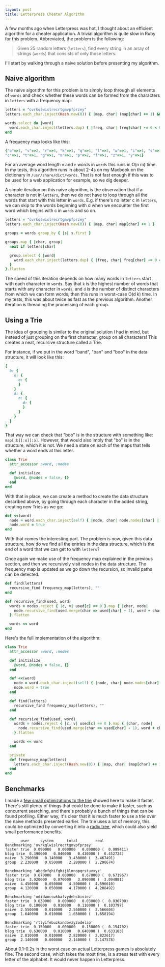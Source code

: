 ```yaml
---
layout: post
title: Letterpress Cheater Algorithm
---
```


A few months ago when Letterpress was hot, I thought about an efficient algorithm
for a cheater application. A trivial algorithm is quite slow in Ruby for this
problem. Abbreviated, the problem is the following:

> Given 25 random letters (`letters`), find every string in an array of strings (`words`) that
> consists of only those letters. 

I'll start by walking through a naive solution before presenting my algorithm.

## Naive algorithm

The naive algorithm for this problem is to simply loop through all elements of
`words` and check whether these words can be formed from the characters in
`letters` with a frequency map:

```ruby
letters = "ovrkqlwislrecrtgmvpfprzey"
letters.each_char.inject(Hash.new(0)) { |map, char| (map[char] += 1) && map }

words.select do |word|
  word.each_char.inject(letters.dup) { |freq, char| freq[char] -= 0 < 0 } && word
end
```

A frequency map looks like this:

```ruby
{"o"=>1, "v"=>2, "r"=>4, "k"=>1, "q"=>1, "l"=>2, "w"=>1, "i"=>1, "s"=>1, "e"=>2,
"c"=>1, "t"=>1, "g"=>1, "m"=>1, "p"=>2, "f"=>1, "z"=>1, "y"=>1}
```

For an average word length `m` and `n` words in `words` this runs in O(n m)
time.  In my tests, this algorithm runs in about 2-4s on my Macbook on the
dictionary in `/usr/share/dict/words`. That is not fast enough if this was to be
used for a web application for example, so we dig deeper.

A simple iteration on this naive algorithm, is the observation that if a
character is not in `letters`, then we do not have to loop through all the words
that start with this letter in `words`. E.g. if there's no letter c in
`letters`, we can skip to the words beginning with d when we encounter the first
word which begins with c in `words` and so on.

```ruby
letters = "ovrkqlwislrecrtgmvpfprzey"
letters.each_char.inject(Hash.new(0)) { |map, char| map[char] += 1 }

groups = words.group_by { |s| s.first }

groups.map { |char, group|
  next if letters[char]

  group.select { |word|
    word.each_char.inject(letters.dup) { |freq, char| freq[char] -= 0 < 0 } && word
  }
}.flatten
```

The speed of this iteration depends on how many words in `letters` start with
each character in `words`. Say that `k` is the highest number of words that
starts with any character in `words`, and `d` is the number of distinct
characters from which we can form words, then this runs in worst-case O(d k)
time. In my tests, this was about twice as fast as the previous algorithm.
Another iteration is threading the processing of each group.

## Using a Trie

The idea of grouping is similar to the original solution I had in mind, but
instead of just grouping on the first character, group on all characters! This
creates a neat, recursive structure called a Trie. 

For instance, if we put in the word "band", "ban" and "boo" in the data
structure, it will look like this:

```ruby
{
  b: {
    o: {
      o: {
      }
    }
    a: {
      n: {
        d: {
        }
      }
    }
  }
}
```

That way we can check that "boo" is in the structure with something like:
`map[:b][:o][:o]`. However, that would also imply that "bo" is in the structure,
which it is not. We need a state on each of the maps that tells whether a word
ends at this letter. 

```ruby
class Trie
  attr_accessor :word, :nodes

  def initialize
    @word, @nodes = false, {}
  end
end
```

With that in place, we can create a method to create the data structure
described above, by going through each character in the added string, creating
new Tries as we go:

```ruby
def <<(word)
  node = word.each_char.inject(self) { |node, char| node.nodes[char] ||= Trie.new }
  node.word = true
end
```

With that comes the interesting part. The problem is now, given this data
structure, how do we find all the entries in the data structure, which is the
end of a word that we can get to with `letters`?

Once again we make use of the frequency map explained in the previous section,
and then we recursively visit nodes in the data structure. The frequency map is
updated as we go down the recursion, so invalid paths can be detected.

```ruby
def find(letters)
  recursive_find frequency_map(letters), ""
end

def recursive_find(used, word)
  words = nodes.reject { |c, v| used[c] == 0 }.map { |char, node|
    node.recursive_find(used.merge(char => used[char] - 1), word + char)
  }.flatten

  words << word
end
```

Here's the full implementation of the algorithm:

```ruby
class Trie
  attr_accessor :word, :nodes

  def initialize
    @word, @nodes = false, {}
  end

  def <<(word)
    node = word.each_char.inject(self) { |node, char| node.nodes[char] ||= Trie.new }
    node.word = true
  end

  def find(letters)
    recursive_find frequency_map(letters), ""
  end

  def recursive_find(used, word)
    words = nodes.reject { |c, v| used[c] == 0 }.map { |char, node|
      node.recursive_find(used.merge(char => used[char] - 1), word + char)
    }.flatten

    words << word
  end

  private
  def frequency_map(letters)
    letters.each_char.inject(Hash.new(0)) { |map, char| (map[char] += 1) && map }
  end
end
```

## Benchmarks

I made a [few small optimizations to the
trie](https://gist.github.com/Sirupsen/6481936) showed here to make it faster.
There's still plenty of things that could be done to make it faster, such as
concurrent searching, and there's probably a bunch of things that can be found
profiling. Either way, it's clear that it is much faster to use a trie over the
naive methods presented earlier. The trie uses a lot of memory, this could be
optimized by converting it into a [radix
tree](http://en.wikipedia.org/wiki/Radix_tree), which could also yield small
performance benefits.

           user     system      total        real
    Benchmarking 'ovrkqlwislrecrtgmvpfprzey'
    faster trie  0.090000   0.000000   0.090000 (  0.089411)
    blog trie  0.390000   0.040000   0.430000 (  0.452724)
    naive  3.290000   0.140000   3.430000 (  3.467491)
    group  2.230000   0.050000   2.280000 (  2.290674)

    Benchmarking 'abcdefghifghijklmnopqrstuvxyz'
    faster trie  0.670000   0.000000   0.670000 (  0.671967)
    blog trie  3.020000   0.070000   3.090000 (  3.094881)
    naive  4.450000   0.050000   4.500000 (  4.596610)
    group  4.120000   0.050000   4.170000 (  4.208492)

    Benchmarking 'odidwocswkbafvydehsbiviez'
    faster trie  0.030000   0.000000   0.030000 (  0.030700)
    blog trie  0.100000   0.010000   0.110000 (  0.103797)
    naive  2.550000   0.010000   2.560000 (  2.566604)
    group  1.640000   0.010000   1.650000 (  1.658194)

    Benchmarking 'rtlyifebuzkxndovzyzodelap'
    faster trie  0.150000   0.000000   0.150000 (  0.154702)
    blog trie  0.630000   0.010000   0.640000 (  0.633183)
    naive  2.810000   0.010000   2.820000 (  2.822617)
    group  2.140000   0.000000   2.140000 (  2.147578)


About 0.1-0.2s in the worst case on actual Letterpress games is absolutely fine.
The second case, which takes the most time, is a stress test with every letter of
the alphabet. It would never happen in Letterpress.
